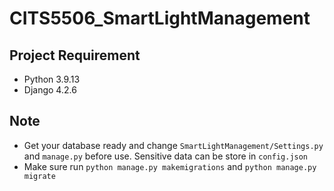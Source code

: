 # CITS5506_SmartLightManagement

## Project Requirement
- Python 3.9.13
- Django 4.2.6

## Note
- Get your database ready and change `SmartLightManagement/Settings.py` and `manage.py` before use. Sensitive data can be store in `config.json`
- Make sure run `python manage.py makemigrations` and `python manage.py migrate`

